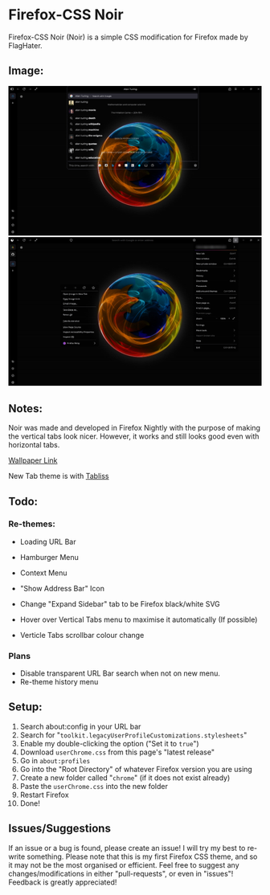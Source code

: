 # Firefox-CSS Noir
Firefox-CSS Noir (Noir) is a simple CSS modification for Firefox made by FlagHater.


## Image:

![Flag](img/firefoxCSSPreview01.png)
![Flag](img/firefoxCSSPreview0.1.1.png)


## Notes:

Noir was made and developed in Firefox Nightly with the purpose of making the vertical tabs look nicer. However, it works and still looks good even with horizontal tabs.

[Wallpaper Link](https://wall.alphacoders.com/big.php?i=35929)

New Tab theme is with [Tabliss](https://addons.mozilla.org/en-US/firefox/addon/tabliss/)


## Todo:
### Re-themes:

- Loading URL Bar

- Hamburger Menu

- Context Menu

- "Show Address Bar" Icon

- Change "Expand Sidebar" tab to be Firefox black/white SVG

- Hover over Vertical Tabs menu to maximise it automatically (If possible)

- Verticle Tabs scrollbar colour change



### Plans
- Disable transparent URL Bar search when not on new menu.
- Re-theme history menu

## Setup:

1. Search about:config in your URL bar
2. Search for "`toolkit.legacyUserProfileCustomizations.stylesheets`"
3. Enable my double-clicking the option ("Set it to `true`")
4. Download `userChrome.css` from this page's "latest release"
5. Go in `about:profiles`
6. Go into the "Root Directory" of whatever Firefox version you are using
7. Create a new folder called "`chrome`" (if it does not exist already)
8. Paste the `userChrome.css` into the new folder
9. Restart Firefox
10. Done!

## Issues/Suggestions
If an issue or a bug is found, please create an issue! I will try my best to re-write something. Please note that this is my first Firefox CSS theme, and so it may not be the most organised or efficient. Feel free to suggest any changes/modifications in either  "pull-requests", or even in "issues"! Feedback is greatly appreciated! 

